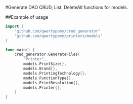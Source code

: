 #Generate DAO CRUD, List, DeleteAll functions for models.

##Example of usage
``` go
import (
	"github.com/qwertypomy/crud_generator"
	"github.com/qwertypomy/printers/models"
)

func main() {
    crud_generator.GenerateFiles(
        "Printer",
        models.PrintSize{},
        models.Brand{},
        models.PrintingTechnology{},
        models.FunctionType{},
        models.PrintResolution{},
        models.Printer{},
    )
}
```